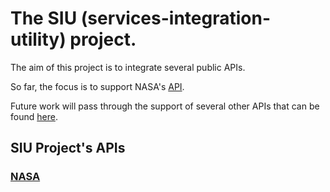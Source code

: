 The SIU (services-integration-utility) project.
===============================================

The aim of this project is to integrate several public APIs.

So far, the focus is to support NASA's [API](https://api.nasa.gov/).

Future work will pass through the support of several other APIs that can be found [here](http://www.programmableweb.com/apis/directory).

SIU Project's APIs
------------------

### [NASA](https://api.nasa.gov/api.html)